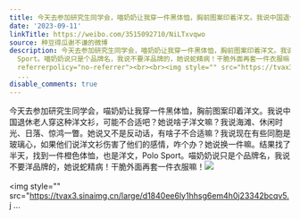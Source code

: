 ```yaml
---
title: 今天去参加研究生同学会，喵奶奶让我穿一件黑体恤，胸前图案印着洋文。我说中国退休老人穿这种洋文衫，可能不合适吧？她说啥子洋文嘛？我说海滩、休闲时光、日落...
date: '2023-09-11'
linkTitle: https://weibo.com/3515092710/NiLTxvqwo
source: 种豆得瓜谢不谦的微博
description: 今天去参加研究生同学会，喵奶奶让我穿一件黑体恤，胸前图案印着洋文。我说中国退休老人穿这种洋文衫，可能不合适吧？她说啥子洋文嘛？我说海滩、休闲时光、日落、惊鸿一瞥。她说又不是反动话，有啥子不合适嘛？我说现在有些同胞是玻璃心，如果他们说洋文衫伤害了他们的感情，咋个办？她说换一件嘛。结果找了半天，找到一件橙色体恤，也是洋文，Polo
  Sport。喵奶奶说只是个品牌名，我说不要洋品牌的，她说蛇精病！干脆外面再套一件衣服嘛！<img style="" src="https://tvax2.sinaimg.cn/large/d1840ee6ly1hhsg6auwihj23342bcx6p.jpg"
  referrerpolicy="no-referrer"><br><br><img style="" src="https://tvax3.sinaimg.cn/large/d1840ee6ly1hhsg6em4h0j23342bcqv5.j
  ...
disable_comments: true
---
```

今天去参加研究生同学会，喵奶奶让我穿一件黑体恤，胸前图案印着洋文。我说中国退休老人穿这种洋文衫，可能不合适吧？她说啥子洋文嘛？我说海滩、休闲时光、日落、惊鸿一瞥。她说又不是反动话，有啥子不合适嘛？我说现在有些同胞是玻璃心，如果他们说洋文衫伤害了他们的感情，咋个办？她说换一件嘛。结果找了半天，找到一件橙色体恤，也是洋文，Polo Sport。喵奶奶说只是个品牌名，我说不要洋品牌的，她说蛇精病！干脆外面再套一件衣服嘛！<img style="" src="https://tvax2.sinaimg.cn/large/d1840ee6ly1hhsg6auwihj23342bcx6p.jpg" referrerpolicy="no-referrer"><br><br><img style="" src="https://tvax3.sinaimg.cn/large/d1840ee6ly1hhsg6em4h0j23342bcqv5.j ...